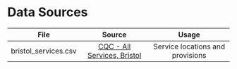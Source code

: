 # Data Sources

|File|Source|Usage|
|:---:|:---:|:---:|
|bristol_services.csv|[CQC - All Services, Bristol](https://www.cqc.org.uk/search/services/all?location=Bristol%2C%20UK&latitude=51.454513&longitude=-2.5879099999999653&sort=default&la=&distance=15&mode=map)|Service locations and provisions|
